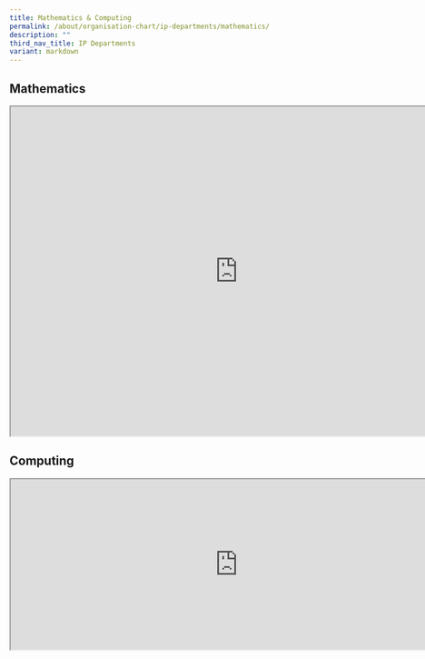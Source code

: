 ```yaml
---
title: Mathematics & Computing
permalink: /about/organisation-chart/ip-departments/mathematics/
description: ""
third_nav_title: IP Departments
variant: markdown
---
```

<h2>Mathematics</h2>
<iframe src="https://docs.google.com/document/d/e/2PACX-1vQZZaY3L4i3VAiXCJGGO5SWLz-8BubQAlsDzBQorh6d3IMV9w_wKi9uOX7HwUjdSQEfKwyB93Ok60PK/pub?embedded=true" width="800px" height="580px" scrolling="no"></iframe>

<h2>Computing</h2>
<iframe src="https://docs.google.com/document/d/e/2PACX-1vR_rBXONZa9eRKT0ZbTKygK39Aw_OVmeXnjR2w3Dw6TE0bo6yxdFT5UcfCgEMrZ3KD2KVPjk19kZCba/pub?embedded=true" width="800px" height="300px" scrolling="no"></iframe>